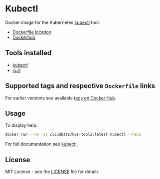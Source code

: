 # Kubectl

Docker image for the Kubernetes [kubectl](https://kubernetes.io/docs/tasks/tools/install-kubectl/) tool.

- [Dockerfile location](https://github.com/cloudkats/docker-tools/blob/master/kubectl/Dockerfile)
- [Dockerhub](https://hub.docker.com/repository/docker/cloudkats/kubectl)

## Tools installed

- [kubectl](https://kubernetes.io/docs/tasks/tools/install-kubectl/)
- [curl](https://github.com/curl/curl)

## Supported tags and respective `Dockerfile` links

For earlier versions see available [tags on Docker Hub](https://hub.docker.com/r/cloudkats/kubectl/tags).

## Usage

To display help:
```bash
docker run --rm -it cloudkats/k8s-tools:latest kubectl --help
```

For full documentation see [kubectl](https://kubernetes.io/docs/reference/generated/kubectl/kubectl-commands).

## License

MIT License - see the [LICENSE](https://github.com/cloudkats/docker-tools/blob/master/LICENCE) file for details
